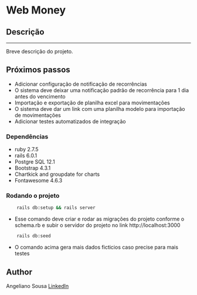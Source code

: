 # Web Money

## Descrição

***
Breve descrição do projeto.

## Próximos passos
* Adicionar configuração de notificação de recorrências
* O sistema deve deixar uma notificação padrão de recorrência para 1 dia antes do vencimento
* Importação e exportação de planilha excel para movimentações
* O sistema deve dar um link com uma planilha modelo para importação de movimentações
* Adicionar testes automatizados de integração

### Dependências

* ruby 2.7.5
* rails 6.0.1
* Postgre SQL 12.1
* Bootstrap 4.3.1
* Chartkick and groupdate for charts
* Fontawesome 4.6.3

### Rodando o projeto

~~~bash
    rails db:setup && rails server
~~~

* Esse comando deve criar e rodar as migrações do projeto conforme o schema.rb e subir o servidor do projeto no link http://localhost:3000


~~~bash
    rails db:seed
~~~

* O comando acima gera mais dados ficticios caso precise para mais testes

## Author

Angeliano Sousa [LinkedIn](https://www.linkedin.com/in/angeliano-sousa/)
